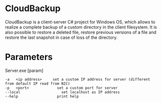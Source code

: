 # CloudBackup
CloudBackup is a client-server C# project for Windows OS, which allows to realize a complete backup of a custom directory in the client filesystem. It is also possible to restore a deleted file, restore previous versions of a file and restore the last snapshot in case of loss of the directory.

# Parameters
Server.exe [param]
    
    -a   <ip address> 	  set a custom IP address for server (different from default IP read from NIC)
    -p   <port> 	        set a custom port for server
    --local 		          set localhost as IP address
    --help 		            print help
